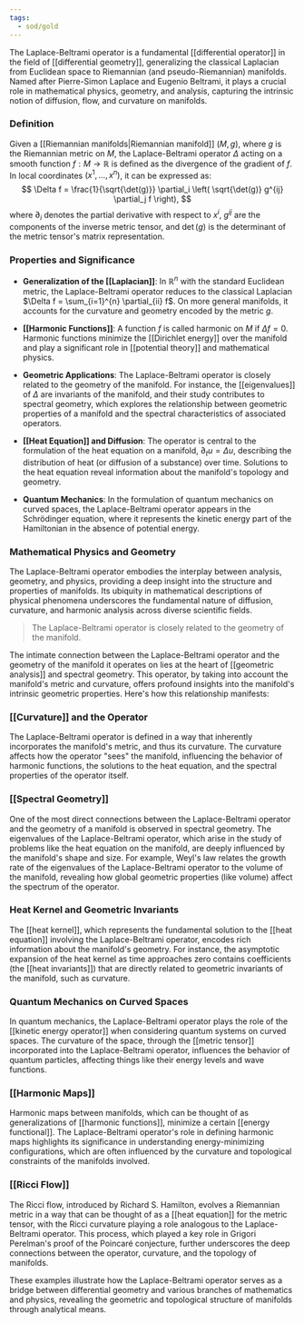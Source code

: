 ```yaml
---
tags:
  - sod/gold
---
```


The Laplace-Beltrami operator is a fundamental [[differential operator]] in the field of [[differential geometry]], generalizing the classical Laplacian from Euclidean space to Riemannian (and pseudo-Riemannian) manifolds. Named after Pierre-Simon Laplace and Eugenio Beltrami, it plays a crucial role in mathematical physics, geometry, and analysis, capturing the intrinsic notion of diffusion, flow, and curvature on manifolds.

### Definition

Given a [[Riemannian manifolds|Riemannian manifold]] $(M, g)$, where $g$ is the Riemannian metric on $M$, the Laplace-Beltrami operator $\Delta$ acting on a smooth function $f: M \to \mathbb{R}$ is defined as the divergence of the gradient of $f$. In local coordinates $(x^1, \ldots, x^n)$, it can be expressed as:
$$
\Delta f = \frac{1}{\sqrt{\det(g)}} \partial_i \left( \sqrt{\det(g)} g^{ij} \partial_j f \right),
$$
where $\partial_i$ denotes the partial derivative with respect to $x^i$, $g^{ij}$ are the components of the inverse metric tensor, and $\det(g)$ is the determinant of the metric tensor's matrix representation.

### Properties and Significance

- **Generalization of the [[Laplacian]]**: In $\mathbb{R}^n$ with the standard Euclidean metric, the Laplace-Beltrami operator reduces to the classical Laplacian $\Delta f = \sum_{i=1}^{n} \partial_{ii} f$. On more general manifolds, it accounts for the curvature and geometry encoded by the metric $g$.

- **[[Harmonic Functions]]**: A function $f$ is called harmonic on $M$ if $\Delta f = 0$. Harmonic functions minimize the [[Dirichlet energy]] over the manifold and play a significant role in [[potential theory]] and mathematical physics.

- **Geometric Applications**: The Laplace-Beltrami operator is closely related to the geometry of the manifold. For instance, the [[eigenvalues]] of $\Delta$ are invariants of the manifold, and their study contributes to spectral geometry, which explores the relationship between geometric properties of a manifold and the spectral characteristics of associated operators.

- **[[Heat Equation]] and Diffusion**: The operator is central to the formulation of the heat equation on a manifold, $\partial_t u = \Delta u$, describing the distribution of heat (or diffusion of a substance) over time. Solutions to the heat equation reveal information about the manifold's topology and geometry.

- **Quantum Mechanics**: In the formulation of quantum mechanics on curved spaces, the Laplace-Beltrami operator appears in the Schrödinger equation, where it represents the kinetic energy part of the Hamiltonian in the absence of potential energy.

### Mathematical Physics and Geometry

The Laplace-Beltrami operator embodies the interplay between analysis, geometry, and physics, providing a deep insight into the structure and properties of manifolds. Its ubiquity in mathematical descriptions of physical phenomena underscores the fundamental nature of diffusion, curvature, and harmonic analysis across diverse scientific fields.

>The Laplace-Beltrami operator is closely related to the geometry of the manifold.

The intimate connection between the Laplace-Beltrami operator and the geometry of the manifold it operates on lies at the heart of [[geometric analysis]] and spectral geometry. This operator, by taking into account the manifold's metric and curvature, offers profound insights into the manifold's intrinsic geometric properties. Here's how this relationship manifests:

### [[Curvature]] and the Operator

The Laplace-Beltrami operator is defined in a way that inherently incorporates the manifold's metric, and thus its curvature. The curvature affects how the operator "sees" the manifold, influencing the behavior of harmonic functions, the solutions to the heat equation, and the spectral properties of the operator itself.

### [[Spectral Geometry]]

One of the most direct connections between the Laplace-Beltrami operator and the geometry of a manifold is observed in spectral geometry. The eigenvalues of the Laplace-Beltrami operator, which arise in the study of problems like the heat equation on the manifold, are deeply influenced by the manifold's shape and size. For example, Weyl's law relates the growth rate of the eigenvalues of the Laplace-Beltrami operator to the volume of the manifold, revealing how global geometric properties (like volume) affect the spectrum of the operator.

### Heat Kernel and Geometric Invariants

The [[heat kernel]], which represents the fundamental solution to the [[heat equation]] involving the Laplace-Beltrami operator, encodes rich information about the manifold's geometry. For instance, the asymptotic expansion of the heat kernel as time approaches zero contains coefficients (the [[heat invariants]]) that are directly related to geometric invariants of the manifold, such as curvature.

### Quantum Mechanics on Curved Spaces

In quantum mechanics, the Laplace-Beltrami operator plays the role of the [[kinetic energy operator]] when considering quantum systems on curved spaces. The curvature of the space, through the [[metric tensor]] incorporated into the Laplace-Beltrami operator, influences the behavior of quantum particles, affecting things like their energy levels and wave functions.

### [[Harmonic Maps]]

Harmonic maps between manifolds, which can be thought of as generalizations of [[harmonic functions]], minimize a certain [[energy functional]]. The Laplace-Beltrami operator's role in defining harmonic maps highlights its significance in understanding energy-minimizing configurations, which are often influenced by the curvature and topological constraints of the manifolds involved.

### [[Ricci Flow]]

The Ricci flow, introduced by Richard S. Hamilton, evolves a Riemannian metric in a way that can be thought of as a [[heat equation]] for the metric tensor, with the Ricci curvature playing a role analogous to the Laplace-Beltrami operator. This process, which played a key role in Grigori Perelman's proof of the Poincaré conjecture, further underscores the deep connections between the operator, curvature, and the topology of manifolds.

These examples illustrate how the Laplace-Beltrami operator serves as a bridge between differential geometry and various branches of mathematics and physics, revealing the geometric and topological structure of manifolds through analytical means.